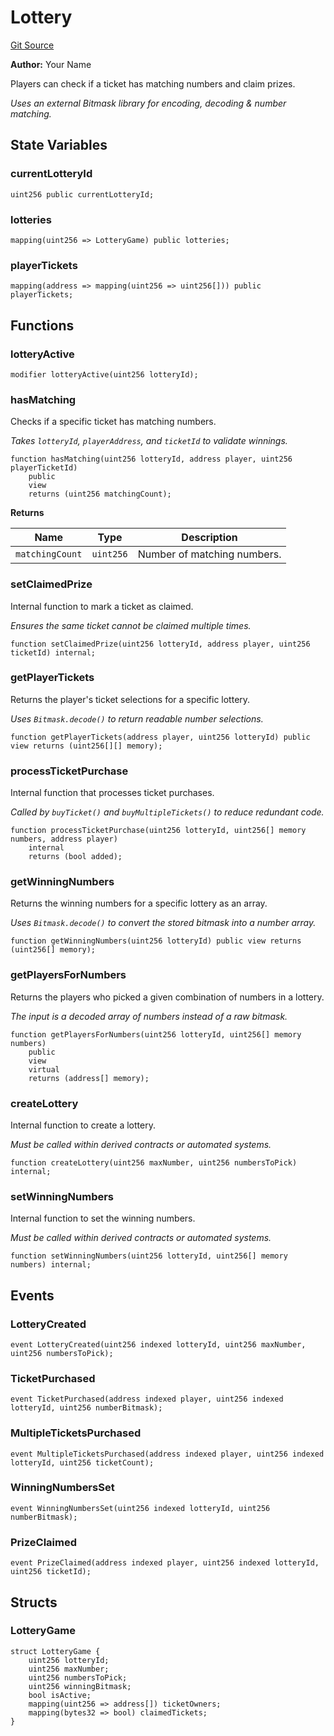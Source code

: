 # Lottery
[Git Source](https://github.com//PermissionlessGames/degen-casino/blob/e3978956993691a2aa8df5cda4077fb5e98ce9b9/src/lottery/Lottery.sol)

**Author:**
Your Name

Players can check if a ticket has matching numbers and claim prizes.

*Uses an external Bitmask library for encoding, decoding & number matching.*


## State Variables
### currentLotteryId

```solidity
uint256 public currentLotteryId;
```


### lotteries

```solidity
mapping(uint256 => LotteryGame) public lotteries;
```


### playerTickets

```solidity
mapping(address => mapping(uint256 => uint256[])) public playerTickets;
```


## Functions
### lotteryActive


```solidity
modifier lotteryActive(uint256 lotteryId);
```

### hasMatching

Checks if a specific ticket has matching numbers.

*Takes `lotteryId`, `playerAddress`, and `ticketId` to validate winnings.*


```solidity
function hasMatching(uint256 lotteryId, address player, uint256 playerTicketId)
    public
    view
    returns (uint256 matchingCount);
```
**Returns**

|Name|Type|Description|
|----|----|-----------|
|`matchingCount`|`uint256`|Number of matching numbers.|


### setClaimedPrize

Internal function to mark a ticket as claimed.

*Ensures the same ticket cannot be claimed multiple times.*


```solidity
function setClaimedPrize(uint256 lotteryId, address player, uint256 ticketId) internal;
```

### getPlayerTickets

Returns the player's ticket selections for a specific lottery.

*Uses `Bitmask.decode()` to return readable number selections.*


```solidity
function getPlayerTickets(address player, uint256 lotteryId) public view returns (uint256[][] memory);
```

### processTicketPurchase

Internal function that processes ticket purchases.

*Called by `buyTicket()` and `buyMultipleTickets()` to reduce redundant code.*


```solidity
function processTicketPurchase(uint256 lotteryId, uint256[] memory numbers, address player)
    internal
    returns (bool added);
```

### getWinningNumbers

Returns the winning numbers for a specific lottery as an array.

*Uses `Bitmask.decode()` to convert the stored bitmask into a number array.*


```solidity
function getWinningNumbers(uint256 lotteryId) public view returns (uint256[] memory);
```

### getPlayersForNumbers

Returns the players who picked a given combination of numbers in a lottery.

*The input is a decoded array of numbers instead of a raw bitmask.*


```solidity
function getPlayersForNumbers(uint256 lotteryId, uint256[] memory numbers)
    public
    view
    virtual
    returns (address[] memory);
```

### createLottery

Internal function to create a lottery.

*Must be called within derived contracts or automated systems.*


```solidity
function createLottery(uint256 maxNumber, uint256 numbersToPick) internal;
```

### setWinningNumbers

Internal function to set the winning numbers.

*Must be called within derived contracts or automated systems.*


```solidity
function setWinningNumbers(uint256 lotteryId, uint256[] memory numbers) internal;
```

## Events
### LotteryCreated

```solidity
event LotteryCreated(uint256 indexed lotteryId, uint256 maxNumber, uint256 numbersToPick);
```

### TicketPurchased

```solidity
event TicketPurchased(address indexed player, uint256 indexed lotteryId, uint256 numberBitmask);
```

### MultipleTicketsPurchased

```solidity
event MultipleTicketsPurchased(address indexed player, uint256 indexed lotteryId, uint256 ticketCount);
```

### WinningNumbersSet

```solidity
event WinningNumbersSet(uint256 indexed lotteryId, uint256 numberBitmask);
```

### PrizeClaimed

```solidity
event PrizeClaimed(address indexed player, uint256 indexed lotteryId, uint256 ticketId);
```

## Structs
### LotteryGame

```solidity
struct LotteryGame {
    uint256 lotteryId;
    uint256 maxNumber;
    uint256 numbersToPick;
    uint256 winningBitmask;
    bool isActive;
    mapping(uint256 => address[]) ticketOwners;
    mapping(bytes32 => bool) claimedTickets;
}
```

